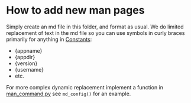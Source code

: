# How to add new man pages

Simply create an md file in this folder, and format as usual. We do limited replacement of text
in the md file so you can use symbols in curly braces primarily for anything
in [Constants](../settings.py):
- {appname}
- {appdir}
- {version}
- {username}
- etc.

For more complex dynamic replacement implement a function in [man_command.py](../man_command.py)
see `md_config()` for an example.